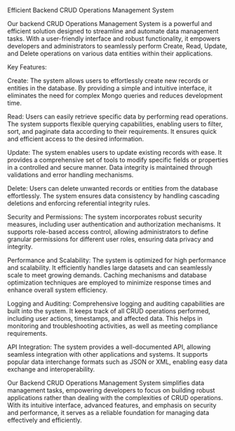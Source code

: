 Efficient Backend CRUD Operations Management System

Our backend CRUD Operations Management System is a powerful and efficient solution designed to streamline and automate data management tasks. With a user-friendly interface and robust functionality, it empowers developers and administrators to seamlessly perform Create, Read, Update, and Delete operations on various data entities within their applications.

Key Features:

Create: The system allows users to effortlessly create new records or entities in the database. By providing a simple and intuitive interface, it eliminates the need for complex Mongo queries and reduces development time.

Read: Users can easily retrieve specific data by performing read operations. The system supports flexible querying capabilities, enabling users to filter, sort, and paginate data according to their requirements. It ensures quick and efficient access to the desired information.

Update: The system enables users to update existing records with ease. It provides a comprehensive set of tools to modify specific fields or properties in a controlled and secure manner. Data integrity is maintained through validations and error handling mechanisms.

Delete: Users can delete unwanted records or entities from the database effortlessly. The system ensures data consistency by handling cascading deletions and enforcing referential integrity rules.

Security and Permissions: The system incorporates robust security measures, including user authentication and authorization mechanisms. It supports role-based access control, allowing administrators to define granular permissions for different user roles, ensuring data privacy and integrity.

Performance and Scalability: The system is optimized for high performance and scalability. It efficiently handles large datasets and can seamlessly scale to meet growing demands. Caching mechanisms and database optimization techniques are employed to minimize response times and enhance overall system efficiency.

Logging and Auditing: Comprehensive logging and auditing capabilities are built into the system. It keeps track of all CRUD operations performed, including user actions, timestamps, and affected data. This helps in monitoring and troubleshooting activities, as well as meeting compliance requirements.

API Integration: The system provides a well-documented API, allowing seamless integration with other applications and systems. It supports popular data interchange formats such as JSON or XML, enabling easy data exchange and interoperability.

Our Backend CRUD Operations Management System simplifies data management tasks, empowering developers to focus on building robust applications rather than dealing with the complexities of CRUD operations. With its intuitive interface, advanced features, and emphasis on security and performance, it serves as a reliable foundation for managing data effectively and efficiently.
